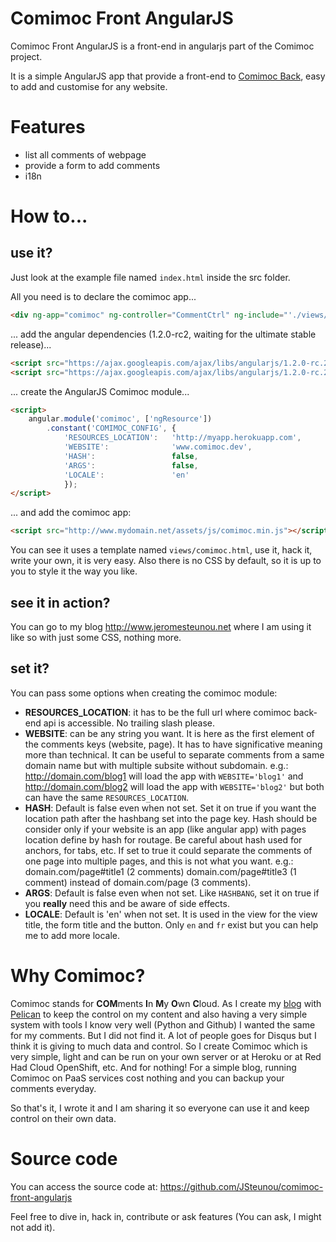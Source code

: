 # Comimoc Front AngularJS

Comimoc Front AngularJS is a front-end in angularjs part of the Comimoc project.

It is a simple AngularJS app that provide a front-end to [Comimoc Back](https://github.com/JSteunou/comimoc-back), easy to add and customise for any website.


# Features

* list all comments of webpage
* provide a form to add comments
* i18n

# How to...

## use it?

Just look at the example file named `index.html` inside the src folder.

All you need is to declare the comimoc app...

```html
<div ng-app="comimoc" ng-controller="CommentCtrl" ng-include="'./views/comimoc.html'"></div>
```

... add the angular dependencies (1.2.0-rc2, waiting for the ultimate stable release)...

```html
<script src="https://ajax.googleapis.com/ajax/libs/angularjs/1.2.0-rc.2/angular.min.js"></script>
<script src="https://ajax.googleapis.com/ajax/libs/angularjs/1.2.0-rc.2/angular-resource.min.js"></script>
```

... create the AngularJS Comimoc module...

```html
<script>
    angular.module('comimoc', ['ngResource'])
        .constant('COMIMOC_CONFIG', {
            'RESOURCES_LOCATION':   'http://myapp.herokuapp.com',
            'WEBSITE':              'www.comimoc.dev',
            'HASH':                 false,
            'ARGS':                 false,
            'LOCALE':               'en'
            });
</script>
```

... and add the comimoc app:

```html
<script src="http://www.mydomain.net/assets/js/comimoc.min.js"></script>
```

You can see it uses a template named `views/comimoc.html`, use it, hack it, write your own, it is very easy. Also there is no CSS by default, so it is up to you to style it the way you like.

## see it in action?

You can go to my blog http://www.jeromesteunou.net where I am using it like so with just some CSS, nothing more.

## set it?

You can pass some options when creating the comimoc module:

* **RESOURCES\_LOCATION**: it has to be the full url where comimoc back-end api is accessible. No trailing slash please.
* **WEBSITE**: can be any string you want. It is here as the first element of the comments keys (website, page). It has to have significative meaning more than technical. It can be useful to separate comments from a same domain name but with multiple subsite without subdomain. e.g.: http://domain.com/blog1 will load the app with `WEBSITE='blog1'` and http://domain.com/blog2 will load the app with `WEBSITE='blog2'` but both can have the same `RESOURCES_LOCATION`.
* **HASH**: Default is false even when not set. Set it on true if you want the location path after the hashbang set into the page key. Hash should be consider only if your website is an app (like angular app) with pages location define by hash for routage. Be careful about hash used for anchors, for tabs, etc. If set to true it could separate the comments of one page into multiple pages, and this is not what you want. e.g.: domain.com/page#title1 (2 comments) domain.com/page#title3 (1 comment) instead of domain.com/page (3 comments).
* **ARGS**: Default is false even when not set. Like `HASHBANG`, set it on true if you **really** need this and be aware of side effects.
* **LOCALE**: Default is 'en' when not set. It is used in the view for the view title, the form title and the button. Only `en` and `fr` exist but you can help me to add more locale.


# Why Comimoc?

Comimoc stands for **COM**ments **I**n **M**y **O**wn **C**loud. As I create my [blog](http://jeromesteunou.net) with [Pelican](http://docs.getpelican.com/) to keep the control on my content and also having a very simple system with tools I know very well (Python and Github) I wanted the same for my comments. But I did not find it. A lot of people goes for Disqus but I think it is giving to much data and control. So I create Comimoc which is very simple, light and can be run on your own server or at Heroku or at Red Had Cloud OpenShift, etc. And for nothing! For a simple blog, running Comimoc on PaaS services cost nothing and you can backup your comments everyday.

So that's it, I wrote it and I am sharing it so everyone can use it and keep control on their own data.


# Source code

You can access the source code at: https://github.com/JSteunou/comimoc-front-angularjs

Feel free to dive in, hack in, contribute or ask features (You can ask, I might not add it).
